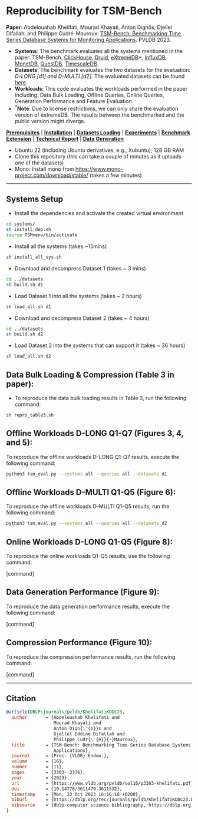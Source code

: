  # Reproducibility for TSM-Bench
 
**Paper**: Abdelouahab Khelifati, Mourad Khayati, Anton Dignös, Djellel Difallah, and Philippe Cudré-Mauroux: [TSM-Bench: Benchmarking Time Series Database Systems for Monitoring Applications](https://www.vldb.org/pvldb/vol16/p3363-khelifati.pdf). PVLDB 2023.
- **Systems**: The benchmark evaluates all the systems mentioned in the paper: TSM-Bench, [ClickHouse](https://clickhouse.com/), [Druid](https://druid.apache.org/), [eXtremeDB](https://www.mcobject.com/)*, [InfluxDB](https://docs.influxdata.com/influxdb/v1.7/), [MonetDB](https://www.monetdb.org/easy-setup/), [QuestDB](https://questdb.io/), [TimescaleDB](https://www.timescale.com/).
- **Datasets**: The benchmark evaluates the two datasets for the evaluation: *D-LONG [d1] and D-MULTI [d2]*. The evaluated datasets can be found [here](https://github.com/eXascaleInfolab/TSM-Bench/tree/main/datasets).
- **Workloads**: This code evaluates the workloads performed in the paper including: Data Bulk Loading, Offline Queries, Online Queries, Generation Performance and Feature Evaluation.
- <sup>*</sup>**Note**: Due to license restrictions, we can only share the evaluation version of extremeDB. The results between the benchmarked and the public version might diverge. 

[**Prerequisites**](#prerequisites) | [**Installation**](#systems-setup) | [**Datasets Loading**](#datasets-loading) | [**Experiments**](#experiments) | [**Benchmark Extension**](#benchmark-extension) | [**Technical Report**](#technical-report) | [**Data Generation**](#time-series-generation)


- Ubuntu 22 (including Ubuntu derivatives, e.g., Xubuntu); 128 GB RAM
- Clone this repository (this can take a couple of minutes as it uploads one of the datasets)
- Mono: Install mono from https://www.mono-project.com/download/stable/ (takes a few minutes).

___

## Systems Setup

- Install the dependencies and activate the created virtual environment 
  
```bash
cd systems/
sh install_dep.sh
source TSMvenv/bin/activate
```

- Install all the systems (takes ~15mins)

```bash
sh install_all_sys.sh
```


- Download and decompress Dataset 1 (takes ~ 3 mins)

```bash
cd ../datasets
sh build.sh d1
```

- Load Dataset 1 into all the systems (takes ~ 2 hours)

```bash
sh load_all.sh d1
```


- Download and decompress Dataset 2 (takes ~ 4 hours)

```bash
cd ../datasets
sh build.sh d2
```

- Load Dataset 2 into the systems that can support it (takes ~ 36 hours)

```bash
sh load_all.sh d2
```


## Data Bulk Loading & Compression (Table 3 in paper):

- To reproduce the data bulk loading results in Table 3, run the following command:

```bash
sh repro_table3.sh
```
    
## Offline Workloads D-LONG Q1-Q7 (Figures 3, 4, and 5):

To reproduce the offline workloads D-LONG Q1-Q7 results, execute the following command:

```bash
python3 tsm_eval.py --systems all --queries all --datasets d1 
```

## Offline Workloads D-MULTI Q1-Q5 (Figure 6):

To reproduce the offline workloads D-MULTI Q1-Q5 results, run the following command:

```bash
python3 tsm_eval.py --systems all --queries all --datasets d2
```


## Online Workloads D-LONG Q1-Q5 (Figure 8):

To reproduce the online workloads Q1-Q5 results, use the following command:

[command]



## Data Generation Performance (Figure 9):

To reproduce the data generation performance results, execute the following command:

[command]


## Compression Performance (Figure 10):

To reproduce the compression performance results, run the following command:

[command]


___

## Citation

```bibtex
@article{DBLP:journals/pvldb/KhelifatiKDDC23,
  author       = {Abdelouahab Khelifati and
                  Mourad Khayati and
                  Anton Dign{\"{o}}s and
                  Djellel Eddine Difallah and
                  Philippe Cudr{\'{e}}{-}Mauroux},
  title        = {TSM-Bench: Benchmarking Time Series Database Systems for Monitoring
                  Applications},
  journal      = {Proc. {VLDB} Endow.},
  volume       = {16},
  number       = {11},
  pages        = {3363--3376},
  year         = {2023},
  url          = {https://www.vldb.org/pvldb/vol16/p3363-khelifati.pdf},
  doi          = {10.14778/3611479.3611532},
  timestamp    = {Mon, 23 Oct 2023 16:16:16 +0200},
  biburl       = {https://dblp.org/rec/journals/pvldb/KhelifatiKDDC23.bib},
  bibsource    = {dblp computer science bibliography, https://dblp.org}
}
```



